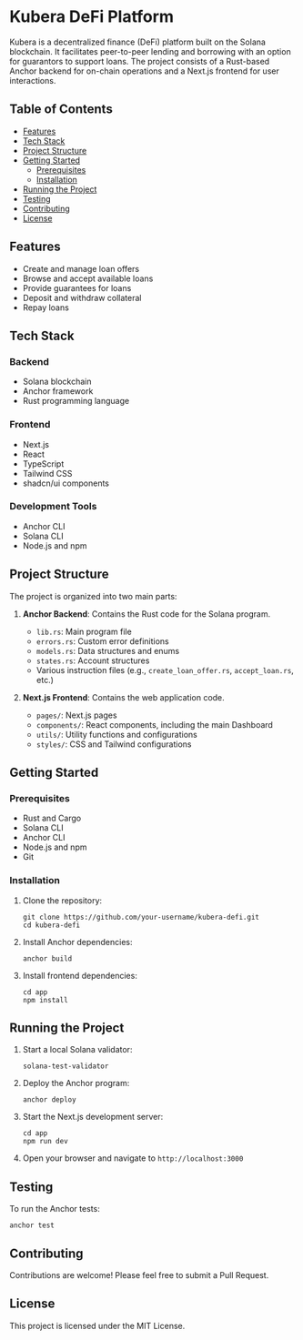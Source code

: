 # Kubera DeFi Platform

Kubera is a decentralized finance (DeFi) platform built on the Solana blockchain. It facilitates peer-to-peer lending and borrowing with an option for guarantors to support loans. The project consists of a Rust-based Anchor backend for on-chain operations and a Next.js frontend for user interactions.

## Table of Contents

- [Features](#features)
- [Tech Stack](#tech-stack)
- [Project Structure](#project-structure)
- [Getting Started](#getting-started)
  - [Prerequisites](#prerequisites)
  - [Installation](#installation)
- [Running the Project](#running-the-project)
- [Testing](#testing)
- [Contributing](#contributing)
- [License](#license)

## Features

- Create and manage loan offers
- Browse and accept available loans
- Provide guarantees for loans
- Deposit and withdraw collateral
- Repay loans

## Tech Stack

### Backend
- Solana blockchain
- Anchor framework
- Rust programming language

### Frontend
- Next.js
- React
- TypeScript
- Tailwind CSS
- shadcn/ui components

### Development Tools
- Anchor CLI
- Solana CLI
- Node.js and npm

## Project Structure

The project is organized into two main parts:

1. **Anchor Backend**: Contains the Rust code for the Solana program.
   - `lib.rs`: Main program file
   - `errors.rs`: Custom error definitions
   - `models.rs`: Data structures and enums
   - `states.rs`: Account structures
   - Various instruction files (e.g., `create_loan_offer.rs`, `accept_loan.rs`, etc.)

2. **Next.js Frontend**: Contains the web application code.
   - `pages/`: Next.js pages
   - `components/`: React components, including the main Dashboard
   - `utils/`: Utility functions and configurations
   - `styles/`: CSS and Tailwind configurations

## Getting Started

### Prerequisites

- Rust and Cargo
- Solana CLI
- Anchor CLI
- Node.js and npm
- Git

### Installation

1. Clone the repository:
   ```
   git clone https://github.com/your-username/kubera-defi.git
   cd kubera-defi
   ```

2. Install Anchor dependencies:
   ```
   anchor build
   ```

3. Install frontend dependencies:
   ```
   cd app
   npm install
   ```

## Running the Project

1. Start a local Solana validator:
   ```
   solana-test-validator
   ```

2. Deploy the Anchor program:
   ```
   anchor deploy
   ```

3. Start the Next.js development server:
   ```
   cd app
   npm run dev
   ```

4. Open your browser and navigate to `http://localhost:3000`

## Testing

To run the Anchor tests:

```
anchor test
```

## Contributing

Contributions are welcome! Please feel free to submit a Pull Request.

## License

This project is licensed under the MIT License.
